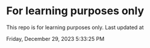 # For learning purposes only
This repo is for learning purposes only.
Last updated at

Friday, December 29, 2023 5:33:25 PM

